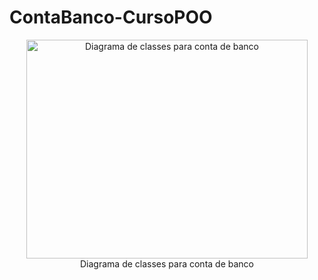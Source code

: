 # ContaBanco-CursoPOO


<p align="center">
  <img src="https://i.imgur.com/0IRVopJ.png" height="350" width="450" alt="Diagrama de classes para conta de banco"/><br>
  Diagrama de classes para conta de banco
</p>
